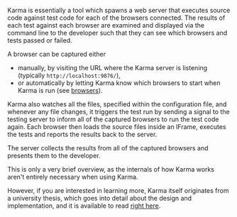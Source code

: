 Karma is essentially a tool which spawns a web server that executes source code against test code for each of the browsers connected.
The results of each test against each browser are examined and displayed via the command line to the developer
such that they can see which browsers and tests passed or failed.

A browser can be captured either
- manually, by visiting the URL where the Karma server is listening (typically `http://localhost:9876/`),
- or automatically by letting Karma know which browsers to start when Karma is run (see [browsers]).

Karma also watches all the files, specified within the configuration file, and whenever any file changes, it triggers the test run by
sending a signal to the testing server to inform all of the captured browsers to run the test code again.
Each browser then loads the source files inside an IFrame, executes the tests and reports the results back to the server.

The server collects the results from all of the captured browsers and presents them to the developer.

This is only a very brief overview, as the internals of how Karma works aren't entirely necessary when using Karma.

However, if you are interested in learning more, Karma itself originates from a university thesis, which goes into detail about the design
and implementation, and it is available to read [right here].

[right here]: https://github.com/karma-runner/karma/raw/master/thesis.pdf
[browsers]: ../config/browsers.html
